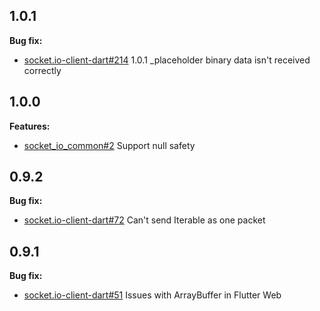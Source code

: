 ## 1.0.1

**Bug fix:**

* [socket.io-client-dart#214](https://github.com/rikulo/socket.io-client-dart/issues/214) 1.0.1 _placeholder binary data isn't received correctly

## 1.0.0

**Features:**

* [socket_io_common#2](https://github.com/rikulo/socket_io_common/issues/2) Support null safety

## 0.9.2

**Bug fix:**

* [socket.io-client-dart#72](https://github.com/rikulo/socket.io-client-dart/issues/72) Can't send Iterable as one packet
## 0.9.1

**Bug fix:**

* [socket.io-client-dart#51](https://github.com/rikulo/socket.io-client-dart/issues/51) Issues with ArrayBuffer in Flutter Web
